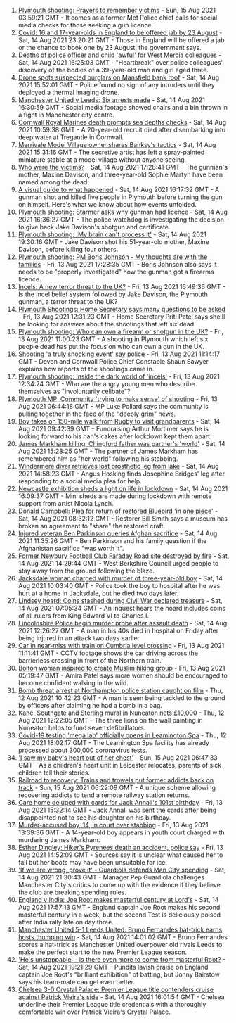 1. [Plymouth shooting: Prayers to remember victims](https://www.bbc.co.uk/news/uk-58219415) - Sun, 15 Aug 2021 03:59:21 GMT - It comes as a former Met Police chief calls for social media checks for those seeking a gun licence.
2. [Covid: 16 and 17-year-olds in England to be offered jab by 23 August](https://www.bbc.co.uk/news/uk-58216017) - Sat, 14 Aug 2021 23:20:21 GMT - Those in England will be offered a jab or the chance to book one by 23 August, the government says.
3. [Deaths of police officer and child 'awful' for West Mercia colleagues](https://www.bbc.co.uk/news/uk-england-hereford-worcester-58215075) - Sat, 14 Aug 2021 16:25:03 GMT - "Heartbreak" over police colleagues' discovery of the bodies of a 39-year-old man and girl aged three.
4. [Drone spots suspected burglars on Mansfield bank roof](https://www.bbc.co.uk/news/uk-england-nottinghamshire-58213759) - Sat, 14 Aug 2021 15:52:01 GMT - Police found no sign of any intruders until they deployed a thermal imaging drone.
5. [Manchester United v Leeds: Six arrests made](https://www.bbc.co.uk/news/uk-england-manchester-58213906) - Sat, 14 Aug 2021 16:30:59 GMT - Social media footage showed chairs and a bin thrown in a fight in Manchester city centre.
6. [Cornwall Royal Marines death prompts sea depths checks](https://www.bbc.co.uk/news/uk-england-cornwall-58205696) - Sat, 14 Aug 2021 10:59:38 GMT - A 20-year-old recruit died after disembarking into deep water at Tregantle in Cornwall.
7. [Merrivale Model Village owner shares Banksy's tactics](https://www.bbc.co.uk/news/uk-england-norfolk-58215520) - Sat, 14 Aug 2021 15:31:16 GMT - The secretive artist has left a spray-painted miniature stable at a model village without anyone seeing.
8. [Who were the victims?](https://www.bbc.co.uk/news/uk-58202760) - Sat, 14 Aug 2021 17:28:41 GMT - The gunman's mother, Maxine Davison, and three-year-old Sophie Martyn have been named among the dead.
9. [A visual guide to what happened](https://www.bbc.co.uk/news/uk-england-devon-58200336) - Sat, 14 Aug 2021 16:17:32 GMT - A gunman shot and killed five people in Plymouth before turning the gun on himself. Here's what we know about how events unfolded.
10. [Plymouth shooting: Starmer asks why gunman had licence](https://www.bbc.co.uk/news/uk-england-devon-58209726) - Sat, 14 Aug 2021 16:36:27 GMT - The police watchdog is investigating the decision to give back Jake Davison's shotgun and certificate.
11. [Plymouth shooting: 'My brain can't process it'](https://www.bbc.co.uk/news/uk-58216615) - Sat, 14 Aug 2021 19:30:16 GMT - Jake Davison shot his 51-year-old mother, Maxine Davison, before killing four others.
12. [Plymouth shooting: PM Boris Johnson - My thoughts are with the families](https://www.bbc.co.uk/news/uk-58207986) - Fri, 13 Aug 2021 17:28:35 GMT - Boris Johnson also says it needs to be "properly investigated" how the gunman got a firearms licence.
13. [Incels: A new terror threat to the UK?](https://www.bbc.co.uk/news/uk-58207064) - Fri, 13 Aug 2021 16:49:36 GMT - Is the incel belief system followed by Jake Davison, the Plymouth gunman, a terror threat to the UK?
14. [Plymouth Shootings: Home Secretary says many questions to be asked](https://www.bbc.co.uk/news/uk-58200691) - Fri, 13 Aug 2021 12:31:23 GMT - Home Secretary Priti Patel says she'll be looking for answers about the shootings that left six dead.
15. [Plymouth shooting: Who can own a firearm or shotgun in the UK?](https://www.bbc.co.uk/news/uk-58198857) - Fri, 13 Aug 2021 11:00:23 GMT - A shooting in Plymouth which left six people dead has put the focus on who can own a gun in the UK.
16. [Shooting 'a truly shocking event' say police](https://www.bbc.co.uk/news/uk-58198081) - Fri, 13 Aug 2021 11:14:17 GMT - Devon and Cornwall Police Chief Constable Shaun Sawyer explains how reports of the shootings came in.
17. [Plymouth shooting: Inside the dark world of 'incels'](https://www.bbc.co.uk/news/blogs-trending-44053828) - Fri, 13 Aug 2021 12:34:24 GMT - Who are the angry young men who describe themselves as "involuntarily celibate"?
18. [Plymouth MP: Community 'trying to make sense' of shooting](https://www.bbc.co.uk/news/uk-58198078) - Fri, 13 Aug 2021 06:44:18 GMT - MP Luke Pollard says the community is pulling together in the face of the "deeply grim" news.
19. [Boy takes on 150-mile walk from Rugby to visit grandparents](https://www.bbc.co.uk/news/uk-england-coventry-warwickshire-58200813) - Sat, 14 Aug 2021 09:42:39 GMT - Fundraising Arthur Mortimer says he is looking forward to his nan's cakes after lockdown kept them apart.
20. [James Markham killing: Chingford father was partner's 'world'](https://www.bbc.co.uk/news/uk-england-london-58215540) - Sat, 14 Aug 2021 15:28:25 GMT - The partner of James Markham has remembered him as "her world" following his stabbing.
21. [Windermere diver retrieves lost prosthetic leg from lake](https://www.bbc.co.uk/news/uk-england-cumbria-58213985) - Sat, 14 Aug 2021 14:58:23 GMT - Angus Hosking finds Josephine Bridges' leg after responding to a social media plea for help.
22. [Newcastle exhibition sheds a light on life in lockdown](https://www.bbc.co.uk/news/uk-england-tyne-58115931) - Sat, 14 Aug 2021 16:09:37 GMT - Mini sheds are made during lockdown with remote support from artist Nicola Lynch.
23. [Donald Campbell: Plea for return of restored Bluebird 'in one piece'](https://www.bbc.co.uk/news/uk-england-cumbria-58205737) - Sat, 14 Aug 2021 08:32:12 GMT - Restorer Bill Smith says a museum has broken an agreement to "share" the restored craft.
24. [Injured veteran Ben Parkinson queries Afghan sacrifice](https://www.bbc.co.uk/news/uk-england-south-yorkshire-58213383) - Sat, 14 Aug 2021 11:35:26 GMT - Ben Parkinson and his family question if the Afghanistan sacrifice "was worth it".
25. [Former Newbury Football Club Faraday Road site destroyed by fire](https://www.bbc.co.uk/news/uk-england-berkshire-58215195) - Sat, 14 Aug 2021 14:29:44 GMT - West Berkshire Council urged people to stay away from the ground following the blaze.
26. [Jacksdale woman charged with murder of three-year-old boy](https://www.bbc.co.uk/news/uk-england-nottinghamshire-58213753) - Sat, 14 Aug 2021 10:03:40 GMT - Police took the boy to hospital after he was hurt at a home in Jacksdale, but he died two days later.
27. [Lindsey hoard: Coins stashed during Civil War declared treasure](https://www.bbc.co.uk/news/uk-england-suffolk-58205023) - Sat, 14 Aug 2021 07:05:34 GMT - An inquest hears the hoard includes coins of all rulers from King Edward VI to Charles I.
28. [Lincolnshire Police begin murder probe after assault death](https://www.bbc.co.uk/news/uk-england-lincolnshire-58214351) - Sat, 14 Aug 2021 12:26:27 GMT - A man in his 40s died in hospital on Friday after being injured in an attack two days earlier.
29. [Car in near-miss with train on Cumbria level crossing](https://www.bbc.co.uk/news/uk-england-cumbria-58202029) - Fri, 13 Aug 2021 11:11:41 GMT - CCTV footage shows the car driving across the barrierless crossing in front of the Northern train.
30. [Bolton woman inspired to create Muslim hiking group](https://www.bbc.co.uk/news/uk-england-manchester-58192877) - Fri, 13 Aug 2021 05:19:47 GMT - Amira Patel says more women should be encouraged to become confident walking in the wild.
31. [Bomb threat arrest at Northampton police station caught on film](https://www.bbc.co.uk/news/uk-england-northamptonshire-58187469) - Thu, 12 Aug 2021 10:42:23 GMT - A man is seen being tackled to the ground by officers after claiming he had a bomb in a bag.
32. [Kane, Southgate and Sterling mural in Nuneaton nets £10,000](https://www.bbc.co.uk/news/uk-england-coventry-warwickshire-58188675) - Thu, 12 Aug 2021 12:22:05 GMT - The three lions on the wall painting in Nuneaton helps to fund seven defibrillators.
33. [Covid-19 testing 'mega lab' officially opens in Leamington Spa](https://www.bbc.co.uk/news/uk-england-coventry-warwickshire-58194409) - Thu, 12 Aug 2021 18:02:17 GMT - The Leamington Spa facility has already processed about 300,000 coronavirus tests.
34. ['I saw my baby's heart out of her chest'](https://www.bbc.co.uk/news/uk-england-leicestershire-58187826) - Sun, 15 Aug 2021 06:47:33 GMT - As a children's heart unit in Leicester relocates, parents of sick children tell their stories.
35. [Railroad to recovery: Trains and trowels put former addicts back on track](https://www.bbc.co.uk/news/uk-england-cumbria-57900674) - Sun, 15 Aug 2021 06:22:09 GMT - A unique scheme allowing recovering addicts to tend a remote railway station returns.
36. [Care home deluged with cards for Jack Annall's 101st birthday](https://www.bbc.co.uk/news/uk-england-leeds-58201824) - Fri, 13 Aug 2021 15:32:14 GMT - Jack Annall was sent the cards after being disappointed not to see his daughter on his birthday.
37. [Murder-accused boy, 14, in court over stabbing](https://www.bbc.co.uk/news/uk-england-london-58197629) - Fri, 13 Aug 2021 13:39:36 GMT - A 14-year-old boy appears in youth court charged with murdering James Markham.
38. [Esther Dingley: Hiker's Pyrenees death an accident, police say](https://www.bbc.co.uk/news/uk-england-tyne-58205386) - Fri, 13 Aug 2021 14:52:09 GMT - Sources say it is unclear what caused her to fall but her boots may have been unsuitable for ice.
39. ['If we are wrong, prove it' - Guardiola defends Man City spending](https://www.bbc.co.uk/sport/football/58216727) - Sat, 14 Aug 2021 21:30:43 GMT - Manager Pep Guardiola challenges Manchester City's critics to come up with the evidence if they believe the club are breaking spending rules.
40. [England v India: Joe Root makes masterful century at Lord's](https://www.bbc.co.uk/sport/cricket/58214028) - Sat, 14 Aug 2021 17:57:13 GMT - England captain Joe Root makes his second masterful century in a week, but the second Test is deliciously poised after India rally late on day three.
41. [Manchester United 5-1 Leeds United: Bruno Fernandes hat-trick earns hosts thumping win](https://www.bbc.co.uk/sport/football/58124893) - Sat, 14 Aug 2021 14:01:02 GMT - Bruno Fernandes scores a hat-trick as Manchester United overpower old rivals Leeds to make the perfect start to the new Premier League season.
42. ['He's unstoppable' - is there even more to come from masterful Root?](https://www.bbc.co.uk/sport/cricket/58207134) - Sat, 14 Aug 2021 19:21:29 GMT - Pundits lavish praise on England captain Joe Root's "brilliant exhibition" of batting, but Jonny Bairstow says his team-mate can get even better.
43. [Chelsea 3-0 Crystal Palace: Premier League title contenders cruise against Patrick Vieira's side](https://www.bbc.co.uk/sport/football/58124898) - Sat, 14 Aug 2021 16:01:54 GMT - Chelsea underline their Premier League title credentials with a thoroughly comfortable win over Patrick Vieira's Crystal Palace.
